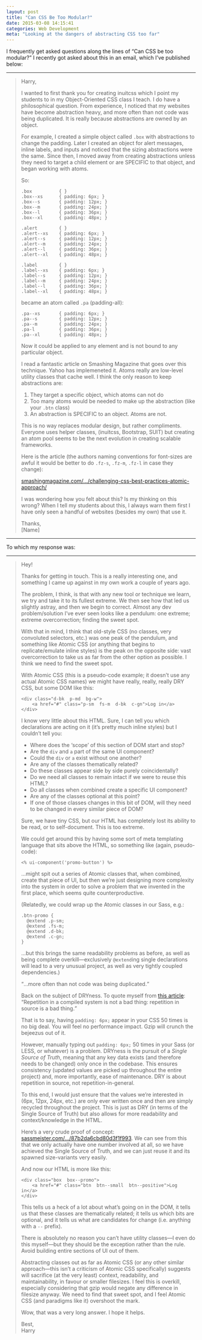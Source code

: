 ```yaml
---
layout: post
title: "Can CSS Be Too Modular?"
date: 2015-03-08 14:15:41
categories: Web Development
meta: "Looking at the dangers of abstracting CSS too far"
---
```


I frequently get asked questions along the lines of <q>Can CSS be too
modular?</q> I recently got asked about this in an email, which I’ve published
below:

---

> Harry,
>  
> I wanted to first thank you for creating inuitcss which I point my students to
> in my Object-Oriented CSS class I teach. I do have a philosophical question.
> From experience, I noticed that my websites have become abstraction heavy, and
> more often than not code was being duplicated. It is really because
> abstractions are owned by an object.
> 
> For example, I created a simple object called `.box` with abstractions to
> change the padding. Later I created an object for alert messages, inline
> labels, and inputs and noticed that the sizing abstractions were the same.
> Since then, I moved away from creating abstractions unless they need to target
> a child element or are SPECIFIC to that object, and began working with atoms.
> 
> So:
> 
>     .box          { }
>     .box--xs      { padding: 6px; }
>     .box--s       { padding: 12px; }
>     .box--m       { padding: 24px; }
>     .box--l       { padding: 36px; }
>     .box--xl      { padding: 48px; }
>
>     .alert        { }
>     .alert--xs    { padding: 6px; }
>     .alert--s     { padding: 12px; }
>     .alert--m     { padding: 24px; }
>     .alert--l     { padding: 36px; }
>     .alert--xl    { padding: 48px; }
>
>     .label        { }
>     .label--xs    { padding: 6px; }
>     .label--s     { padding: 12px; }
>     .label--m     { padding: 24px; }
>     .label--l     { padding: 36px; }
>     .label--xl    { padding: 48px; }
> 
> became an atom called `.pa` (padding-all):
> 
>     .pa--xs       { padding: 6px; }
>     .pa--s        { padding: 12px; }
>     .pa--m        { padding: 24px; }
>     .pa-l         { padding: 36px; }
>     .pa--xl       { padding: 48px; }
> 
> Now it could be applied to any element and is not bound to any particular
> object.
> 
> I read a fantastic article on Smashing Magazine that goes over this technique.
> Yahoo has implemeneted it. Atoms really are low-level utility classes that
> cache well. I think the only reason to keep abstractions are:
> 
> 1. They target a specific object, which atoms can not do
> 2. Too many atoms would be needed to make up the abstraction (like your `.btn`
> class)
> 3. An abstraction is SPECIFIC to an object. Atoms are not.
> 
> This is no way replaces modular design, but rather compliments. Everyone uses
> helper classes, (inuitcss, Bootstrap, SUIT) but creating an atom pool seems to
> be the next evolution in creating scalable frameworks.
> 
> Here is the article (the authors naming conventions for font-sizes are awful
> it would be better to do `.fz-s`, `.fz-m`, `.fz-l` in case they change):
> 
> [smashingmagazine.com/…/challenging-css-best-practices-atomic-approach/](http://www.smashingmagazine.com/2013/10/21/challenging-css-best-practices-atomic-approach/)
> 
> I was wondering how you felt about this? Is my thinking on this wrong? When I
> tell my students about this, I always warn them first I have only seen a
> handful of websites (besides my own) that use it.
> 
> Thanks,  
> [Name]

---

To which my response was:

---

> Hey!
> 
> Thanks for getting in touch. This is a really interesting one, and something I
> came up against in my own work a couple of years ago.
> 
> The problem, I think, is that with any new tool or technique we learn, we try
> and take it to its fullest extreme. We then see how that led us slightly
> astray, and then we begin to correct. Almost any dev problem/solution I’ve
> ever seen looks like a pendulum: one extreme; extreme overcorrection; finding
> the sweet spot.
> 
> With that in mind, I think that old-style CSS (no classes, very convoluted
> selectors, etc.) was one peak of the pendulum, and something like Atomic CSS
> (or anything that begins to replicate/emulate inline styles) is the peak on
> the opposite side: vast overcorrection to take us as far from the other option
> as possible. I think we need to find the sweet spot.
> 
> With Atomic CSS (this is a pseudo-code example; it doesn’t use any actual
> Atomic CSS names) we might have really, really, really DRY CSS, but some DOM
> like this:
> 
>     <div class="d-bk  p-md  bg-w">
>         <a href="#" class="p-sm  fs-m  d-bk  c-gn">Log in</a>
>     </div>
> 
> I know very little about this HTML. Sure, I can tell you which declarations
> are acting on it (it’s pretty much inline styles) but I couldn’t tell you:
> 
> * Where does the ‘scope’ of this section of DOM start and stop?
> * Are the `div` and `a` part of the same UI component?
> * Could the `div` or `a` exist without one another?
> * Are any of the classes thematically related?
> * Do these classes appear side by side purely coincidentally?
> * Do we need all classes to remain intact if we were to reuse this HTML?
> * Do all classes when combined create a specific UI component?
> * Are any of the classes optional at this point?
> * If one of those classes changes in this bit of DOM, will they need to be
> changed in every similar piece of DOM?
> 
> Sure, we have tiny CSS, but our HTML has completely lost its ability to be
> read, or to self-document. This is too extreme.
>
> We could get around this by having some sort of meta templating language that
> sits above the HTML, so something like (again, pseudo-code):
>
>     <% ui-component('promo-button') %>
>
> …might spit out a series of Atomic classes that, when combined, create that
> piece of UI, but then we’re just designing more complexity into the system in
> order to solve a problem that we invented in the first place, which seems
> quite counterproductive.
>
> (Relatedly, we could wrap up the Atomic classes in our Sass, e.g.:
>
>     .btn-promo {
>       @extend .p-sm;
>       @extend .fs-m;
>       @extend .d-bk;
>       @extend .c-gn;
>     }
>
> …but this brings the same readability problems as before, as well as being
> complete overkill—exclusively `@extend`ing single declarations will lead to a
> very unusual project, as well as very tightly coupled dependencies.)
> 
> <q>…more often than not code was being duplicated.</q>
> 
> Back on the subject of DRYness. To quote myself from [this
> article](http://csswizardry.com/2014/11/when-to-use-extend-when-to-use-a-mixin/):
> <q>Repetition in a compiled system is not a bad thing: repetition in source is
> a bad thing.</q>
> 
> That is to say, having `padding: 6px;` appear in your CSS 50 times is no big
> deal. You will feel no performance impact. Gzip will crunch the bejeezus out
> of it.
> 
> However, manually typing out `padding: 6px;` 50 times in your Sass (or LESS,
> or whatever) is a problem. DRYness is the pursuit of a _Single Source of
> Truth_, meaning that any key data exists (and therefore needs to be changed)
> only once in the codebase. This ensures consistency (updated values are picked
> up throughout the entire project) and, more importantly, ease of maintenance.
> DRY is about repetition in source, not repetition-in-general.
> 
> To this end, I would just ensure that the values we’re interested in (6px,
> 12px, 24px, etc.) are only ever written once and then are simply recycled
> throughout the project. This is just as DRY (in terms of the Single Source of
> Truth) but also allows for more readability and context/knowledge in the HTML.
> 
> Here’s a very crude proof of concept:
> [sassmeister.com/…/87b2da6cbd80d3f1f993](http://sassmeister.com/gist/87b2da6cbd80d3f1f993).
> We can see from this that we only actually have one number involved at all, so
> we have achieved the Single Source of Truth, and we can just reuse it and its
> spawned size-variants very easily.
> 
> And now our HTML is more like this:
> 
>     <div class="box  box--promo">
>         <a href="#" class="btn  btn--small  btn--positive">Log in</a>
>     </div>
> 
> This tells us a heck of a lot about what’s going on in the DOM, it tells us
> that these classes are thematically related; it tells us which bits are
> optional, and it tells us what are candidates for change (i.e. anything with a
> `--` prefix).
> 
> There is absolutely no reason you can’t have utility classes—I even do this
> myself—but they should be the exception rather than the rule. Avoid building
> entire sections of UI out of them.
> 
> Abstracting classes out as far as Atomic CSS (or any other similar
> approach—this isn’t a criticism of Atomic CSS specifically) suggests will
> sacrifice (at the very least) context, readability, and maintainability, in
> favour or smaller filesizes. I feel this is overkill, especially considering
> that gzip would negate any difference in filesize anyway. We need to find that
> sweet spot, and I feel Atomic CSS (and paradigms like it) overshoot the mark.
> 
> Wow, that was a very long answer. I hope it helps.
> 
> Best,  
> Harry
